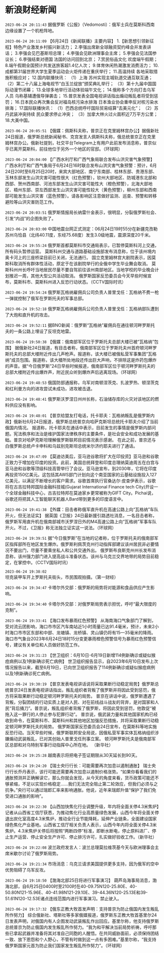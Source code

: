 # 新浪财经新闻
`2023-06-24 20:11:43` 据俄罗斯《公报》（Vedomosti）：俄军士兵在莫斯科西南边缘设置了一个机枪阵地。

`2023-06-24 20:11:09` 【6月24日《新闻联播》主要内容】 1.【新思想引领新征程】特色产业激发乡村振兴新活力； 2.李强出席新全球融资契约峰会并发表讲话； 3.李强会见巴基斯坦总理； 4.李强会见欧洲理事会主席； 5.李强会见法国参议长； 6.李强结束对德国 法国的访问回到北京； 7.赏民俗品文化 欢度端午假期； 8.端午假期全国预计共发送旅客超1.4亿人次； 9.体育休闲热潮激发消费活力； 10.成都第31届世界大学生夏季运动会火炬传递在重庆举行； 11.高温持续 各地采取措施积极应对； 12.国内联播快讯： （1）上海 苏州实现主城轨道交通互联互通； （2）第二十八届上海电视节“白玉兰绽放”颁奖典礼举行； （3）第十九届中国国际动漫节闭幕； 13.全球多地举行活动体验端午文化； 14.俄称多个方向打击乌军人员 乌称基辅遭俄导弹袭击； 15.普京发表全国电视讲话指出煽动叛乱者将受到惩罚； 16.日本民众再次集会反对福岛核污染水排海 日本渔业协会重申反对核污染水排海； 17.国际联播快讯： （1）巴西总统呼吁国际贸易结算“去美元化”； （2）苏丹武装冲突持续 民众要求停止冲突； （3）加拿大林火过火面积近7万平方公里； 18.大美中国。

`2023-06-24 20:05:51` 【俄媒：佩斯科夫称，普京正在克里姆林宫办公】据俄新社24日报道，俄罗斯总统新闻秘书、克宫发言人佩斯科夫称，俄总统普京正在克里姆林宫办公。俄新社提到，社交平台Telegram上有用户此前发布消息称，普京似乎已离开莫斯科，前往他位于另外一个地区的官邸。（环球网）

`2023-06-24 20:04:00` 【广西水利厅和广西气象局联合发布山洪灾害气象预警】 广西水利厅和广西气象局于6月24日16时联合发布山洪灾害气象预警：预计，6月24日20时至6月25日20时，来宾大部地区、南宁东南部、桂林东部、贵港东部、玉林东部发生山洪灾害可能性很大（红色预警），钦州大部地区、防城港东北部和西部、贺州西南部、河池东部发生山洪灾害可能性大（橙色预警），北海大部地区、梧州东部、崇左西部发生山洪灾害可能性较大（黄色预警），柳州东部和西南部可能发生山洪灾害（蓝色预警）。请各影响区注意做好监测、巡查、预警和转移避险等山洪灾害防范工作。

`2023-06-24 20:03:51` 俄罗斯情报局长纳雷什金表示，很明显，分裂俄罗斯社会、引发“内战”的企图失败了。

`2023-06-24 20:03:00` 中国地震台网正式测定：06月24日19时55分在新疆克孜勒苏州乌恰县（北纬40.11度，东经75.68度）发生3.0级地震，震源深度20千米。

`2023-06-24 19:55:24` 俄罗斯首都莫斯科市交通局表示，已暂停莫斯科河上交通，所有码头暂停运营。 莫斯科州交通与道路基础设施部发布消息称，位于该州境内奥卡河上的三座桥梁目前已关闭，无法通行。 国立克里姆林宫大剧院表示，因莫斯科取消所有群体性活动，原定于在该剧院举行的全俄中学生毕业舞会取消。 莫斯科州州长呼吁当地居民尽量不要自驾前往该州南部地区。当地学校的毕业晚会计划推迟一周，其他大型公共活动取消。 俄罗斯国家反恐委员会今天早些时候宣布，莫斯科市、莫斯科州进入反恐行动状态。（CCTV国际时讯）

`2023-06-24 19:54:24` 俄罗斯瓦格纳雇佣兵公司负责人普里戈任：瓦格纳不费一枪一弹就控制了俄军在罗斯托夫的军事总部。

`2023-06-24 19:52:18` 俄罗斯瓦格纳雇佣兵公司负责人普里戈任：瓦格纳部队遭到了大炮和直升机的攻击。

`2023-06-24 19:52:11` 据BNO新闻：俄罗斯“瓦格纳”雇佣兵在通往顿河畔罗斯托夫的一条公路上埋设了反坦克地雷。

`2023-06-24 19:50:38` 【俄媒：俄南部军区位于罗斯托夫总部大楼已被“瓦格纳”包围】 据俄新社24日报道，有目击者称，俄南部军区位于罗斯托夫州首府顿河畔罗斯托夫的总部大楼附近传出几声枪声。报道称，该大楼已被俄私营军事集团“瓦格纳”成员包围。报道称，该大楼所处地段还传出巨大声响，不排除这是炸药包爆炸的声音。据“今日俄罗斯”24日早些时候报道，俄南部军区位于顿河畔罗斯托夫的总部大楼附近传出爆炸声，附近民众听到爆炸声后逃离现场。（环球网）

`2023-06-24 19:48:53` 俄国防部通报称，乌军对南顿涅茨克、扎波罗热、顿涅茨克和红利曼方向的进攻尝试未成功，进攻被击退。

`2023-06-24 19:48:41` 俄罗斯沃罗涅日州州长称，石油储存库的火灾对该地区的燃料供应没有影响。

`2023-06-24 19:48:01` 【普京给盟友打电话，托卡耶夫：瓦格纳叛乱是俄罗斯内政】俄新社6月24日报道，俄罗斯总统普京向哈萨克斯坦总统托卡耶夫介绍了当前俄国内情况。 报道称，托卡耶夫在通话中表示，目前发生的事情是俄罗斯内部问题。宪法秩序和法治是维护国家法律秩序的主要条件，是社会安全和成功发展的基础。普京对哈萨克斯坦理解俄罗斯联邦目前情况表示感谢。 在此之前，普京还与白俄罗斯总统卢卡申科和乌兹别克斯坦总统米尔济约耶夫进行了通话。

`2023-06-24 19:47:09` 【莫迪访美后，亚马逊谷歌将扩大在印投资】亚马逊和谷歌正致力于增加在印度的投资。此前，美国总统拜登和印度总理纳莫迪周五在白宫与亚马逊和谷歌等顶级科技高管举行了会议。亚马逊宣布，到2030年，它将在印度再投资150亿美元。这包括其AWS部门计划向这个南亚国家的云基础设施投入127亿美元，以满足不断增长的客户需求。谷歌首席执行官桑达尔·皮查伊表示，谷歌将在古吉拉特邦国际金融科技城(Gujarat International Finance tech City)开设一个全球金融科技中心，古吉拉特邦在莫迪家乡更常被称为GIFT City。Pichai说，谷歌还将把其人工智能聊天机器人Bard带到更多的印度语言中。

`2023-06-24 19:41:38` 【外媒：目击者称俄军直升机在高速公路上向“瓦格纳”车队开火，但无法证实】 据英国《卫报》24日最新援引路透社消息，一名目击者称，俄罗斯军用直升机在俄南部城市沃罗涅日外的M4高速公路上向“瓦格纳”军事车队开火。不过，《卫报》称无法独立证实这一说法。（环球网）

`2023-06-24 19:39:51` 据“今日俄罗斯”在当地的记者称，位于罗斯托夫的俄南部军区指挥部所在地区发生爆炸。俄罗斯利佩茨克州行动指挥部建议该州居民非必要情况不要出门，尽量不要乘坐私人和公共交通外出。 俄罗斯布良斯克州州长发布消息称，该州强力部门进入提高战斗准备状态。该州与乌克兰交界地带的局势目前稳定，在掌控中。（CCTV国际时讯）

`2023-06-24 19:38:02`   坦克装甲车开上罗斯托夫街头，市民围观拍摄。（第一财经）

`2023-06-24 19:34:47` 卡塔尔外交部：俄罗斯的局势将对能源和食品供应产生影响。

`2023-06-24 19:34:40` 卡塔尔外交部：对俄罗斯局势表示担忧，呼吁“最大限度的克制”。

`2023-06-24 19:33:41` 【海口发布暴雨红色预警】 从海南海口气象部门了解到，受对流云团影响，海口市市区汽车南站近1小时雨量已达91.4毫米，预计，未来2小时海口市市区东部和中部、龙塘镇、龙桥镇、灵山镇仍将有15—35毫米的降雨。海口市气象台2023年6月24日18时15分变更暴雨橙色预警信号为暴雨红色预警信号，建议有关单位和人员做好防范工作。

`2023-06-24 19:31:23` 【世卫组织：6月10日-6月19日新增114例新确诊或疑似猴痘病例以及1例新确诊死亡病例】 世卫组织报告显示，自2023年6月10日发布上次情况报告以来，截至6月19日，已向世卫组织报告了114例新确诊或疑似猴痘病例以及1例新确诊死亡病例。

`2023-06-24 19:30:19` 【普京发表电视讲话说将采取果断行动稳定局势】俄罗斯总统普京24日发表电视讲话指出，叛乱组织者背叛了俄罗斯并将因此受到惩罚，俄方将采取果断行动稳定顿河畔罗斯托夫的局势。 普京在讲话中说，俄罗斯遭遇了背叛，分裂团结的行动实质上是对人民、对在前线战斗战友的背弃，是对国家和人民“背后捅刀”。普京说，叛乱组织者背叛了俄罗斯，将因此受到惩罚，他敦促“被拖入这一罪行的人停止参与犯罪行动”。 普京说，俄武装力量和其他国家机构已经收到命令，在莫斯科市、莫斯科州和其他地区加强反恐措施，并将采取果断行动稳定顿河畔罗斯托夫的局势。 俄罗斯国家反恐委员会24日宣布，在莫斯科等地实施反恐行动。当天早些时候，俄罗斯联邦安全局说，因俄私营军事实体瓦格纳组织涉嫌煽动武装叛乱，已对其创始人普里戈任刑事立案。 顿河畔罗斯托夫是俄南部军区总部和对乌特别军事行动指挥中心所在地。 （新华社）

`2023-06-24 19:25:28` 越南表示将把电子签证期限从30天延长到90天。

`2023-06-24 19:24:20` 【瑞士央行行长：可能需要再次加息以遏制通胀】 瑞士央行行长乔丹表示，该行可能还需要再次加息以遏制价格涨势。“如果你看看我们的通胀预测并正确解读它，那么你就会发现，从今天的角度来看，货币政策可能还不够紧缩，不足以实现价格稳定……我们无法完全阻止第二轮效应，但我们必须与之抗争。”央行可以通过瑞郎汇率来影响通胀。他说，近年来瑞郎升值“保护了我们免受进口通胀的影响”。

`2023-06-24 19:22:30` 【山西加快焦化行业调整升级，年内将全面关停4.3米焦炉】记者从山西省工信厅获悉，为推动焦化行业高质量绿色发展，山西今年将全面关停退出炭化室高度4.3米焦炉，推动全行业节能降耗，延伸产业链条，全面建设国家绿色焦化产业基地。山西省工信厅相关负责人表示，山西今年内将全面关停4.3米焦炉。4.3米焦炉关停后将按照“两断四停”标准，即断水断电，停止原料进厂、停止生产运营、停止安全生产许可、停止排污许可，扎实做好验收工作。（新华社）

`2023-06-24 19:22:08` 波兰政府发言人：波兰总理莫拉维茨基今天与欧洲理事会主席米歇尔讨论了俄罗斯局势。

`2023-06-24 19:21:34` 市场消息：乌克兰请求美国提供更多支持，因为俄军的空中优势阻碍了乌军反攻。

`2023-06-24 19:18:50` 【渤海北部25日将进行军事演习】 葫芦岛海事局消息，渤海北部，自6月25日0400时至2100时在40-09.75N120-25.80E、40-50.80N121-15.96E、40-41.98N121-29.10E、39-44.36N120-25.13E和39-51.61N120-12.53E诸点连线范围内进行军事演习。禁止驶入。

`2023-06-24 19:17:32` 【俄东正教大牧首发声明：支持普京为防止俄国内发生叛乱所作努力】 综合俄新社、塔斯社等多家俄媒报道，俄罗斯东正教大牧首基里尔24日发表声明，对俄国内有人企图发动武装叛乱作出回应。基里尔称，他支持俄罗斯总统普京为防止俄国内发生叛乱所作努力。“我为和平解决当前局势祈祷，呼吁那些已拿起武器并准备将其对准自己同胞的人醒悟。在共同威胁面前，必须保持团结一致、放下恩怨和个人野心，不管有时做到这一点有多困难。”基里尔称，“我支持俄罗斯国家元首为防止我们国家发生叛乱所作努力”。（环球网）

